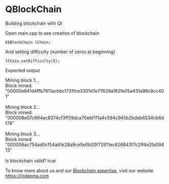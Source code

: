 # QBlockChain
Building blockchain with Qt

Open main.cpp to see creation of blockchain

    EEBlockChain lChain;
    
And setting difficulty (number of zeros at beginning)

    lChain.setDifficulty(5);

Expected output

Mining block 1... 
<br/>
Block mined:  "00000e841d4ffb7811acbbc1731fce3301d7e77629a182fe05a431a99c9cc401" 
<br/>
<br/>
Mining block 2... 
<br/>
Block mined:  "000008e07c994ac8374cf3ff59dca70ebf111a4c594c945b2bdab6534cb6df78" 
<br/>
<br/>
Mining block 3... 
<br/>
Block mined:  "000006ac754ad0cf54ab1e28a9ce5e0b20f72911ec626843f7c2ff4e2fa09413" 
<br/>
<br/>
Is blockchain valid?  true

To know more about us and our [Blockchain expertise](https://indeema.com/services/blockchain), visit our website https://indeema.com
